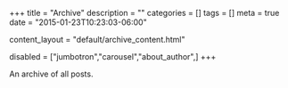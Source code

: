 +++
title = "Archive"
description = ""
categories = []
tags = []
meta = true
date = "2015-01-23T10:23:03-06:00"

content_layout = "default/archive_content.html"

disabled = ["jumbotron","carousel","about_author",]
+++

An archive of all posts.

<!--more-->

